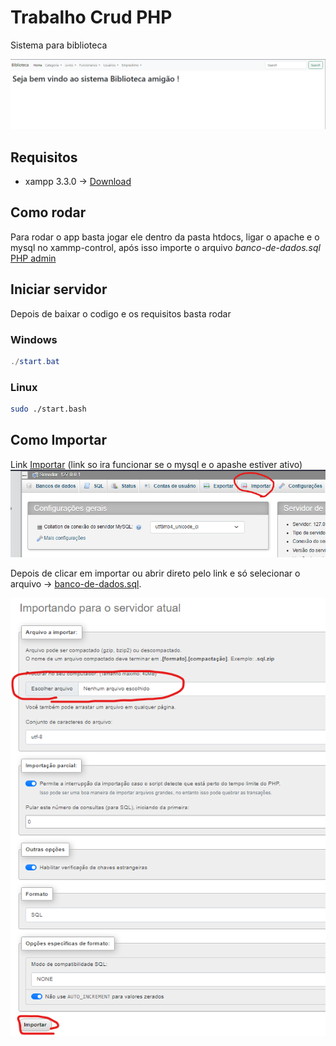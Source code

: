 # Trabalho Crud PHP
 Sistema para biblioteca 

 ![Alt text](images/sistema.png)

## Requisitos
- xampp 3.3.0 -> [Download](https://www.apachefriends.org/pt_br/index.html)

## Como rodar

 Para rodar o app basta jogar ele dentro da pasta htdocs, ligar o apache e o mysql no xammp-control,
 após isso importe o arquivo *banco-de-dados.sql*  [PHP admin](http://localhost/phpmyadmin/index.php?route=/)

## Iniciar servidor

 Depois de baixar o codigo e os requisitos basta rodar

### Windows



```powershell
./start.bat
```

### Linux
```bash
sudo ./start.bash
```


 ## Como Importar
 Link [Importar](http://localhost/phpmyadmin/index.php?route=/server/import)
 (link so ira funcionar se o mysql e o apashe estiver ativo)
![Importando arquivo sql](images/image.png)


 Depois de clicar em importar ou abrir direto pelo link e só selecionar o arquivo -> [banco-de-dados.sql](banco-de-dados.sql).


![Importando arquivo sql](images/image-2.png)



